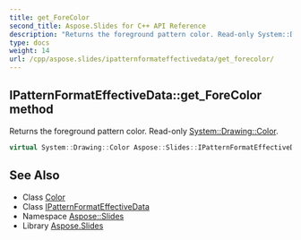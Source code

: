 ```yaml
---
title: get_ForeColor
second_title: Aspose.Slides for C++ API Reference
description: "Returns the foreground pattern color. Read-only System::Drawing::Color."
type: docs
weight: 14
url: /cpp/aspose.slides/ipatternformateffectivedata/get_forecolor/
---
```

## IPatternFormatEffectiveData::get_ForeColor method


Returns the foreground pattern color. Read-only [System::Drawing::Color](../../../system.drawing/color/).

```cpp
virtual System::Drawing::Color Aspose::Slides::IPatternFormatEffectiveData::get_ForeColor()=0
```

## See Also

* Class [Color](../../../system.drawing/color/)
* Class [IPatternFormatEffectiveData](../)
* Namespace [Aspose::Slides](../../)
* Library [Aspose.Slides](../../../)
